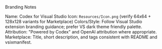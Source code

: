 Branding Notes

Name: Codex for Visual Studio
Icon: `Resources/Icon.png` (verify 64x64 + 128x128 variants for Marketplace)
Colors/Style: Follow Visual Studio extension branding guidance; prefer VS dark theme friendly palette.
Attribution: "Powered by Codex" and OpenAI attribution where appropriate.
Marketplace: Title, short description, and tags consistent with README and vsixmanifest.
